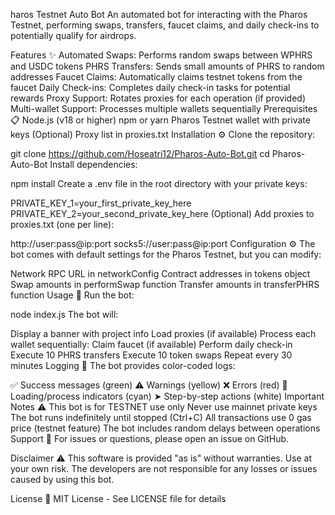 haros Testnet Auto Bot
An automated bot for interacting with the Pharos Testnet, performing swaps, transfers, faucet claims, and daily check-ins to potentially qualify for airdrops.

Features ✨
Automated Swaps: Performs random swaps between WPHRS and USDC tokens
PHRS Transfers: Sends small amounts of PHRS to random addresses
Faucet Claims: Automatically claims testnet tokens from the faucet
Daily Check-ins: Completes daily check-in tasks for potential rewards
Proxy Support: Rotates proxies for each operation (if provided)
Multi-wallet Support: Processes multiple wallets sequentially
Prerequisites 📋
Node.js (v18 or higher)
npm or yarn
Pharos Testnet wallet with private keys
(Optional) Proxy list in proxies.txt
Installation ⚙️
Clone the repository:

git clone https://github.com/Hoseatri12/Pharos-Auto-Bot.git
cd Pharos-Auto-Bot
Install dependencies:

npm install
Create a .env file in the root directory with your private keys:

PRIVATE_KEY_1=your_first_private_key_here
PRIVATE_KEY_2=your_second_private_key_here
(Optional) Add proxies to proxies.txt (one per line):

http://user:pass@ip:port
socks5://user:pass@ip:port
Configuration ⚙️
The bot comes with default settings for the Pharos Testnet, but you can modify:

Network RPC URL in networkConfig
Contract addresses in tokens object
Swap amounts in performSwap function
Transfer amounts in transferPHRS function
Usage 🚀
Run the bot:

node index.js
The bot will:

Display a banner with project info
Load proxies (if available)
Process each wallet sequentially:
Claim faucet (if available)
Perform daily check-in
Execute 10 PHRS transfers
Execute 10 token swaps
Repeat every 30 minutes
Logging 📝
The bot provides color-coded logs:

✅ Success messages (green)
⚠️ Warnings (yellow)
❌ Errors (red)
🔄 Loading/process indicators (cyan)
➤ Step-by-step actions (white)
Important Notes ⚠️
This bot is for TESTNET use only
Never use mainnet private keys
The bot runs indefinitely until stopped (Ctrl+C)
All transactions use 0 gas price (testnet feature)
The bot includes random delays between operations
Support 💬
For issues or questions, please open an issue on GitHub.

Disclaimer ⚠️
This software is provided "as is" without warranties. Use at your own risk. The developers are not responsible for any losses or issues caused by using this bot.

License 📄
MIT License - See LICENSE file for details
